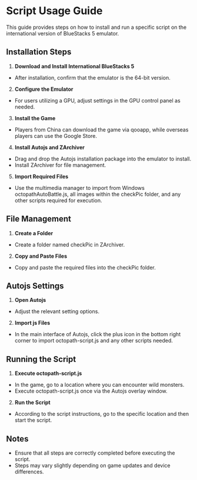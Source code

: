 # Script Usage Guide

This guide provides steps on how to install and run a specific script on the international version of BlueStacks 5 emulator.

## Installation Steps
1. **Download and Install International BlueStacks 5**
- After installation, confirm that the emulator is the 64-bit version.

2. **Configure the Emulator**
- For users utilizing a GPU, adjust settings in the GPU control panel as needed.

3. **Install the Game**
- Players from China can download the game via qooapp, while overseas players can use the Google Store.

4. **Install Autojs and ZArchiver**
- Drag and drop the Autojs installation package into the emulator to install.
- Install ZArchiver for file management.

5. **Import Required Files**
- Use the multimedia manager to import from Windows octopathAutoBattle.js, all images within the checkPic folder, and any other scripts required for execution.

## File Management
1. **Create a Folder**
- Create a folder named checkPic in ZArchiver.
2. **Copy and Paste Files**
- Copy and paste the required files into the checkPic folder.

## Autojs Settings
1. **Open Autojs**
- Adjust the relevant setting options.
2. **Import js Files**
- In the main interface of Autojs, click the plus icon in the bottom right corner to import octopath-script.js and any other scripts needed.

## Running the Script
1. **Execute octopath-script.js**
- In the game, go to a location where you can encounter wild monsters.
- Execute octopath-script.js once via the Autojs overlay window.
2. **Run the Script**
- According to the script instructions, go to the specific location and then start the script.

## Notes
- Ensure that all steps are correctly completed before executing the script.
- Steps may vary slightly depending on game updates and device differences.
